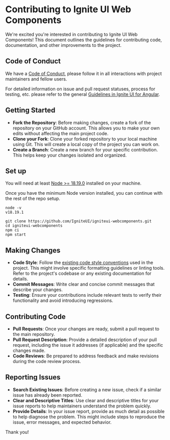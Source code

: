 # Contributing to Ignite UI Web Components

We're excited you're interested in contributing to Ignite UI Web Components! This document outlines the guidelines for contributing code, documentation, and other improvements to the project.

## Code of Conduct

We have a [Code of Conduct](../CODE_OF_CONDUCT.md), please follow it in all interactions with project maintainers and fellow users.

For detailed information on issue and pull request statuses, process for testing, etc. please refer to the general [Guidelines in Ignite UI for Angular](https://github.com/IgniteUI/igniteui-angular/blob/master/.github/CONTRIBUTING.md).

## Getting Started

- **Fork the Repository**: Before making changes, create a fork of the repository on your GitHub account. This allows you to make your own edits without affecting the main project code.
- **Clone your Fork**: Clone your forked repository to your local machine using Git. This will create a local copy of the project you can work on.
- **Create a Branch**: Create a new branch for your specific contribution. This helps keep your changes isolated and organized.

## Set up

You will need at least [Node >= 18.19.0](https://nodejs.org/en) installed on your machine.

Once you have the minimum Node version installed, you can continue with the rest of the repo setup.

```shell
node -v
v18.19.1

git clone https://github.com/IgniteUI/igniteui-webcomponents.git
cd igniteui-webcomponents
npm ci
npm start
```

## Making Changes

- **Code Style**: Follow the [existing code style conventions](./CODING_GUIDELINES.md) used in the project. This might involve specific formatting guidelines or linting tools. Refer to the project's codebase or any existing documentation for details.
- **Commit Messages**: Write clear and concise commit messages that describe your changes.
- **Testing**: Ensure your contributions include relevant tests to verify their functionality and avoid introducing regressions.

## Contributing Code

- **Pull Requests**: Once your changes are ready, submit a pull request to the main repository.
- **Pull Request Description**: Provide a detailed description of your pull request, including the issue it addresses (if applicable) and the specific changes made.
- **Code Reviews**: Be prepared to address feedback and make revisions during the code review process.

## Reporting Issues

- **Search Existing Issues**: Before creating a new issue, check if a similar issue has already been reported.
- **Clear and Descriptive Titles**: Use clear and descriptive titles for your issue reports to help maintainers understand the problem quickly.
- **Provide Details**: In your issue report, provide as much detail as possible to help diagnose the problem. This might include steps to reproduce the issue, error messages, and expected behavior.

Thank you!
